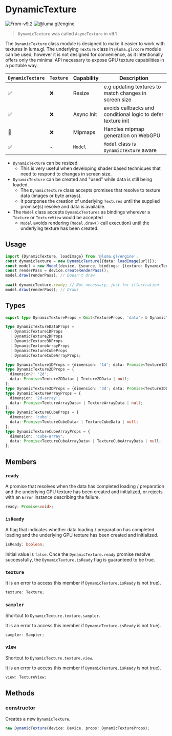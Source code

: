 # DynamicTexture

<p class="badges">
  <img src="https://img.shields.io/badge/From-v9.2-blue.svg?style=flat-square" alt="From-v9.2" />
  <img src="https://img.shields.io/badge/@luma.gl-engine.svg?style=flat-square" alt="@luma.gl/engine" />
</p>

> `DynamicTexture` was called `AsyncTexture` in v9.1

The `DynamicTexture` class module is designed to make it easier to work with textures in luma.gl. The underlying `Texture` class in `@luma.gl/core` module can be used, however it is not designed for convenience, as it intentionally offers only the minimal API necessary to expose GPU texture capabilities in a portable way.

| `DynamicTexture` | `Texture` | Capability | Description                                                  |
| ---------------- | --------- | ---------- | ------------------------------------------------------------ |
| ✅               | ❌        | Resize     | e.g updating textures to match changes in screen size        |
| ✅               | ❌        | Async Init | avoids callbacks and conditional logic to defer texture init |
| 🚧               | ❌        | Mipmaps    | Handles mipmap generation on WebGPU                          |
| ✅               | -         | `Model`    | `Model` class is `DynamicTexture` aware                      |

- `DynamicTexture` can be resized.
  - This is very useful when developing shader based techniques that need to respond to changes in screen size.
- `DynamicTexture` can be created and "used" while data is still being loaded.
  - The `DynamicTexture` class accepts promises that resolve to texture data (images or byte arrays).
  - It postpones the creation of underlying `Textures` until the supplied promise(s) resolve and data is available.
- The `Model` class accepts `DynamicTextures` as bindings wherever a `Texture` or `TextureView` would be accepted
  - `Model` avoids rendering (`Model.draw()` call execution) until the underlying texture has been created.

## Usage

```ts
import {DynamicTexture, loadImage} from '@luma.gl/engine';
const dynamicTexture = new DynamicTexture({data: loadImage(url)});
const model = new Model(device, {source, bindings: {texture: DynamicTexture}});
const renderPass = device.createRenderPass();
model.draw(renderPass); // Doesn't draw
...
await dynamicTexture.ready; // Not necessary, just for illustration
model.draw(renderPass); // Draws
```

## Types

```ts
export type DynamicTextureProps = Omit<TextureProps, 'data'> & DynamicTextureDataProps;

type DynamicTextureDataProps =
  | DynamicTexture1DProps
  | DynamicTexture2DProps
  | DynamicTexture3DProps
  | DynamicTextureArrayProps
  | DynamicTextureCubeProps
  | DynamicTextureCubeArrayProps;

type DynamicTexture1DProps = {dimension: '1d'; data: Promise<Texture1DData> | Texture1DData | null};
type DynamicTexture2DProps = {
  dimension?: '2d';
  data: Promise<Texture2DData> | Texture2DData | null;
};
type DynamicTexture3DProps = {dimension: '3d'; data: Promise<Texture3DData> | Texture3DData | null};
type DynamicTextureArrayProps = {
  dimension: '2d-array';
  data: Promise<TextureArrayData> | TextureArrayData | null;
};
type DynamicTextureCubeProps = {
  dimension: 'cube';
  data: Promise<TextureCubeData> | TextureCubeData | null;
};
type DynamicTextureCubeArrayProps = {
  dimension: 'cube-array';
  data: Promise<TextureCubeArrayData> | TextureCubeArrayData | null;
};
```

## Members

### `ready`

A promise that resolves when the data has completed loading / preparation and the underlying GPU texture has been created and initialized, or rejects with an `Error` instance describing the failure.

```ts
ready: Promise<void>;
```

### `isReady`

A flag that indicates whether data loading / preparation has completed loading and the underlying GPU texture has been created and initialized.

```ts
isReady: boolean;
```

Initial value is `false`. Once the `DynamicTexture.ready` promise resolve successfully, the `DynamicTexture.isReady` flag is guaranteed to be true.

### `texture`

It is an error to access this member if `DynamicTexture.isReady` is not true).

```ts
texture: Texture;
```

### `sampler`

Shortcut to `DynamicTexture.texture.sampler`.

It is an error to access this member if `DynamicTexture.isReady` is not true).

```ts
sampler: Sampler;
```

### `view`

Shortcut to `DynamicTexture.texture.view`.

It is an error to access this member if `DynamicTexture.isReady` is not true).

```ts
view: TextureView;
```

## Methods

### constructor

Creates a new `DynamicTexture`.

```ts
new DynamicTexture(device: Device, props: DynamicTextureProps);
```
